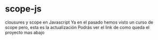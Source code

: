 # scope-js
clousures  y scope en Javascript
Ya en el pasado hemos visto un curso de scope pero, esta es la actualización 
Podrás ver el link de como queda el proyecto mas abajo